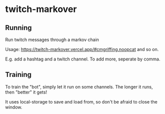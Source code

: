 # twitch-markover

## Running

Run twitch messages through a markov chain

Usage: https://twitch-markover.vercel.app/#cmgriffing,noopcat and so on.

E.g. add a hashtag and a twitch channel. To add more, seperate by comma.

## Training

To train the "bot", simply let it run on some channels. The longer it runs, then "better" it gets!

It uses local-storage to save and load from, so don't be afraid to close the window.
